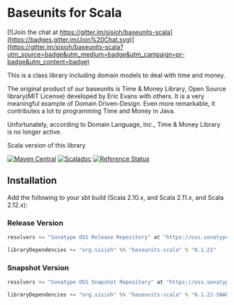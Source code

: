 # Baseunits for Scala

[![Join the chat at https://gitter.im/sisioh/baseunits-scala](https://badges.gitter.im/Join%20Chat.svg)](https://gitter.im/sisioh/baseunits-scala?utm_source=badge&utm_medium=badge&utm_campaign=pr-badge&utm_content=badge)

This is a class library including domain models to deal with time and money.

The original product of our baseunits is Time & Money Library, Open
Source library(MIT License) developed by Eric Evans with others.
It is a very meaningful example of Domain Driven-Design.
Even more remarkable, it contributes a lot to programming Time and
Money in Java.

Unfortunately, according to Domain Language, Inc., Time & Money
Library is no longer active.

Scala version of this library

[![Maven Central](https://maven-badges.herokuapp.com/maven-central/org.sisioh/baseunits-scala_2.11/badge.svg)](https://maven-badges.herokuapp.com/maven-central/org.sisioh/baseunits-scala_2.11)
[![Scaladoc](http://javadoc-badge.appspot.com/org.sisioh/baseunits-scala.svg?label=scaladoc)](http://javadoc-badge.appspot.com/org.sisioh/baseunits-scala_2.11)
[![Reference Status](https://www.versioneye.com/java/org.sisioh:baseunits-scala_2.11/reference_badge.svg?style=flat)](https://www.versioneye.com/java/org.sisioh:baseunits-scala_2.11/references)

## Installation

Add the following to your sbt build (Scala 2.10.x, and Scala 2.11.x, and Scala 2.12.x):

### Release Version

```scala
resolvers += "Sonatype OSS Release Repository" at "https://oss.sonatype.org/content/repositories/releases/"

libraryDependencies += "org.sisioh" %% "baseunits-scala" % "0.1.21"
```

### Snapshot Version

```scala
resolvers += "Sonatype OSS Snapshot Repository" at "https://oss.sonatype.org/content/repositories/snapshots/"

libraryDependencies += "org.sisioh" %% "baseunits-scala" % "0.1.22-SNAPSHOT"
```
